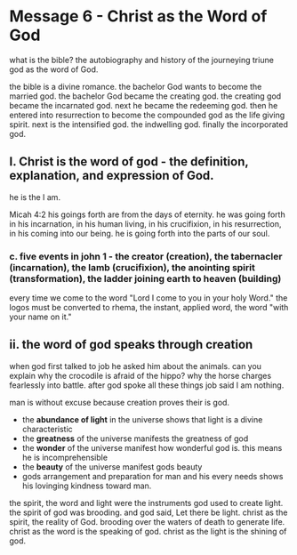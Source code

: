 # Message 6 - Christ as the Word of God

what is the bible? the autobiography and history of the journeying triune god as the word of God.

the bible is a divine romance. the bachelor God wants to become the married god.
the bachelor God became the creating god. the creating god became the incarnated god. next he became the redeeming god. then he entered into resurrection to become the compounded god as the life giving spirit. next is the intensified god. the indwelling god. finally the incorporated god.

## I. Christ is the word of god - the definition, explanation, and expression of God.

he is the I am. 

Micah 4:2 his goings forth are from the days of eternity. he was going forth in his incarnation, in his human living, in his crucifixion, in his resurrection, in his coming into our being. he is going forth into the parts of our soul.

### c. five events in john 1 - the creator (creation), the tabernacler (incarnation), the lamb (crucifixion), the anointing spirit (transformation), the ladder joining earth to heaven (building)

every time we come to the word "Lord I come to you in your holy Word." the logos must be converted to rhema, the instant, applied word, the word "with your name on it."

## ii. the word of god speaks through creation

when god first talked to job he asked him about the animals. can you explain why the crocodile is afraid of the hippo? why the horse charges fearlessly into battle. after god spoke all these things job said I am nothing.

man is without excuse because creation proves their is god.

- the **abundance of light** in the universe shows that light is a divine characteristic
- the **greatness** of the universe manifests the greatness of god
- the **wonder** of the universe manifest how wonderful god is. this means he is incomprehensible
- the **beauty** of the universe manifest gods beauty
- gods arrangement and preparation for man and his every needs shows his lovinging kindness toward man.

the spirit, the word and light were the instruments god used to create light. the spirit of god was brooding. and god said, Let there be light. christ as the spirit, the reality of God. brooding over the waters of death to generate life. christ as the word is the speaking of god. christ as the light is the shining of god.


